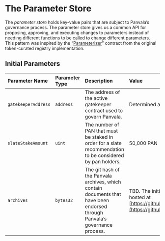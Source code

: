 # The Parameter Store

The _parameter store_ holds key-value pairs that are subject to Panvala’s governance process. The parameter store gives us a common API for proposing, approving, and executing changes to parameters instead of needing different functions to be called to change different parameters. This pattern was inspired by the “[Parameterizer](https://github.com/skmgoldin/tcr/blob/master/contracts/Parameterizer.sol)” contract from the original token-curated registry implementation.

## Initial Parameters

| Parameter Name | Parameter Type | Description | Value |
| :--- | :--- | :--- | :--- |
| `gatekeeperAddress` | `address` | The address of the active gatekeeper contract used to govern Panvala. | Determined at deploy-time |
| `slateStakeAmount` | `uint` | The number of PAN that must be staked in order for a slate recommendation to be considered by pan holders. | 50,000 PAN |
| `archives` | `bytes32` | The git hash of the Panvala archives, which contain documents that have been endorsed through Panvala’s governance process. | TBD. The initial repository will be hosted at [https://github.com/Panvala/archives](https://github.com/Panvala/archives). |

